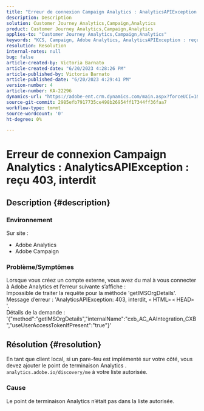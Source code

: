```yaml
---
title: "Erreur de connexion Campaign Analytics : AnalyticsAPIException : reçu 403, interdit"
description: Description
solution: Customer Journey Analytics,Campaign,Analytics
product: Customer Journey Analytics,Campaign,Analytics
applies-to: "Customer Journey Analytics,Campaign,Analytics"
keywords: "KCS, Campaign, Adobe Analytics, AnalyticsAPIException : reçu 403, interdit, erreur, création d'un compte externe"
resolution: Resolution
internal-notes: null
bug: false
article-created-by: Victoria Barnato
article-created-date: "6/20/2023 4:28:26 PM"
article-published-by: Victoria Barnato
article-published-date: "6/20/2023 4:29:41 PM"
version-number: 4
article-number: KA-22296
dynamics-url: "https://adobe-ent.crm.dynamics.com/main.aspx?forceUCI=1&pagetype=entityrecord&etn=knowledgearticle&id=699cb47a-870f-ee11-8f6d-6045bd006149"
source-git-commit: 2985efb7917735ce498b26954ff17344ff36faa7
workflow-type: tm+mt
source-wordcount: '0'
ht-degree: 0%

---
```


# Erreur de connexion Campaign Analytics : AnalyticsAPIException : reçu 403, interdit

## Description {#description}


### <b>Environnement</b>

Sur site :

- Adobe Analytics
- Adobe Campaign


### Problème/Symptômes

Lorsque vous créez un compte externe, vous avez du mal à vous connecter à Adobe Analytics et l’erreur suivante s’affiche :
<br>Impossible de traiter la requête pour la méthode &#39;getIMSOrgDetails&#39;. <br>Message d’erreur : &#39;AnalyticsAPIException: 403, interdit, `<` HTML`>` `<` HEAD`>` &#39;. <br>Détails de la demande : &#39;{&quot;method&quot;:&quot;getIMSOrgDetails&quot;,&quot;internalName&quot;:&quot;cxb_AC_AAIntegration_CXB&quot;,&quot;useUserAccessTokenIfPresent&quot;:&quot;true&quot;}&#39;

## Résolution {#resolution}


En tant que client local, si un pare-feu est implémenté sur votre côté, vous devez ajouter le point de terminaison Analytics . `analytics.adobe.io/discovery/me` à votre liste autorisée.

### Cause

Le point de terminaison Analytics n’était pas dans la liste autorisée.
